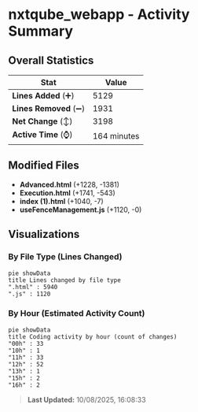 # nxtqube_webapp - Activity Summary 

## Overall Statistics

| Stat                   | Value                                                             |
| ---------------------- | ----------------------------------------------------------------- |
| **Lines Added** (➕)   | 5129                                          |
| **Lines Removed** (➖) | 1931                                        |
| **Net Change** (↕)    | 3198                |
| **Active Time** (⌚)   | 164 minutes |


## Modified Files
- **Advanced.html** (+1228, -1381)
- **Execution.html** (+1741, -543)
- **index (1).html** (+1040, -7)
- **useFenceManagement.js** (+1120, -0)

## Visualizations

### By File Type (Lines Changed)

```mermaid
pie showData
title Lines changed by file type
".html" : 5940
".js" : 1120
```

### By Hour (Estimated Activity Count)

```mermaid
pie showData
title Coding activity by hour (count of changes)
"00h" : 33
"10h" : 1
"11h" : 33
"12h" : 52
"13h" : 1
"15h" : 2
"16h" : 2
```


> **Last Updated:** 10/08/2025, 16:08:33